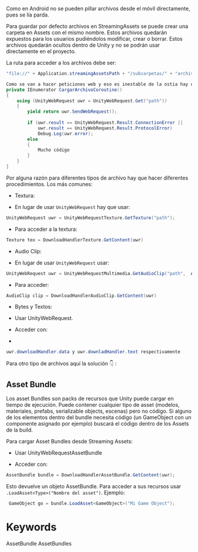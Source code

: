 Como en Android no se pueden pillar archivos desde el móvil directamente, pues se lía parda.

Para guardar por defecto archivos en StreamingAssets se puede crear una carpeta en Assets con el mismo nombre. Estos archivos quedarán expuestos para los usuarios pudiéndolos modificar, crear o borrar. Estos archivos quedarán ocultos dentro de Unity y no se podrán usar directamente en el proyecto.

La ruta para acceder a los archivos debe ser: 

```cs
"file://" + Application.streamingAssetsPath + "/subcarpetas/" + "archivo.extension"
``` 

```cs 
Como se van a hacer peticiones web y eso es inestable de la ostia hay que hacer una Coroutine con una estructura tal que así:
private IEnumerator CargarArchivoCoroutine()
{
	using (UnityWebRequest uwr = UnityWebRequest.Get("path"))
	{
		yield return uwr.SendWebRequest();
		
		if (uwr.result == UnityWebRequest.Result.ConnectionError || 
		    uwr.result == UnityWebRequest.Result.ProtocolError)
			Debug.Log(uwr.error);
		else
		{
			Mucho código
		}
	}
}
``` 

Por alguna razón para diferentes tipos de archivo hay que hacer diferentes procedimientos. Los más comunes:

- Textura:
    

- En lugar de usar `UnityWebRequest` hay que usar: 
```cs 
UnityWebRequest uwr = UnityWebRequestTexture.GetTexture("path");
``` 

- Para acceder a la textura: 
```cs 
Texture tex = DownloadHandlerTexture.GetContent(uwr)
```     

- Audio Clip:
    

- En lugar de usar `UnityWebRequest` usar: 
```cs 
UnityWebRequest uwr = UnityWebRequestMultimedia.GetAudioClip("path",  AudioType.EL_QUE_PROCEDA)
``` 

- Para acceder: 
 
```cs 
AudioClip clip = DownloadHandlerAudioClip.GetContent(uwr)
``` 

- Bytes y Textos:
    
- Usar UnityWebRequest.
    
- Acceder con: 
- 
```cs
uwr.downloadHandler.data y uwr.downladHandler.text respectivamente
``` 


Para otro tipo de archivos aquí la solución 👇 :

## Asset Bundle

Los asset Bundles son packs de recursos que Unity puede cargar en tiempo de ejecución. Puede contener cualquier tipo de asset (modelos, materiales, prefabs, serializable objects, escenas) pero no código. Si alguno de los elementos dentro del bundle necesita código (un GameObject con un componente asignado por ejemplo) buscará el código dentro de los Assets de la build.

Para cargar Asset Bundles desde Streaming Assets:

- Usar UnityWebRequestAssetBundle
    
- Acceder con: 
```cs 
AssetBundle bundle = DownloadHandlerAssetBundle.GetContent(uwr);
```    

Esto devuelve un objeto AssetBundle. Para acceder a sus recursos usar `.LoadAsset<Type>("Nombre del asset")`. Ejemplo:

```cs 
 GameObject go = bundle.LoadAsset<GameObject>("Mi Game Object");
``` 

# Keywords

AssetBundle AssetBundles